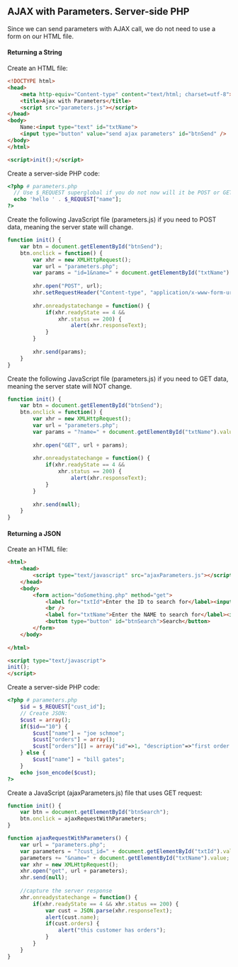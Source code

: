 ## AJAX with Parameters. Server-side PHP
Since we can send parameters with AJAX call, we do not need to use a form on our HTML file.

#### Returning a String
Create an HTML file:
```html
<!DOCTYPE html>
<head>
	<meta http-equiv="Content-type" content="text/html; charset=utf-8">
	<title>Ajax with Parameters</title>
	<script src="parameters.js"></script>
</head>
<body>
	Name:<input type="text" id="txtName">
	<input type="button" value="send ajax parameters" id="btnSend" />
</body>
</html>

<script>init();</script>
```
Create a server-side PHP code:
```PHP
<?php # parameters.php
  // Use $_REQUEST superglobal if you do not now will it be POST or GET request
  echo 'hello ' . $_REQUEST["name"];
?>
```
Create the following JavaScript file (parameters.js) if you need to POST data, meaning the server state will change.
```javascript
function init() {
	var btn = document.getElementById("btnSend");
	btn.onclick = function() {
		var xhr = new XMLHttpRequest();
		var url = "parameters.php";
		var params = "id=1&name=" + document.getElementById("txtName").value;
		
		xhr.open("POST", url);
		xhr.setRequestHeader("Content-type", "application/x-www-form-urlencoded");
		
		xhr.onreadystatechange = function() {
			if(xhr.readyState == 4 &&
				xhr.status == 200) {
					alert(xhr.responseText);
			}
		}
		
		xhr.send(params);
	}
}
```
Create the following JavaScript file (parameters.js) if you need to GET data, meaning the server state will NOT change.
```javascript
function init() {
	var btn = document.getElementById("btnSend");
	btn.onclick = function() {
		var xhr = new XMLHttpRequest();
		var url = "parameters.php";
		var params = "?name=" + document.getElementById("txtName").value;
		
		xhr.open("GET", url + params);
		
		xhr.onreadystatechange = function() {
			if(xhr.readyState == 4 &&
				xhr.status == 200) {
					alert(xhr.responseText);
			}
		}
		
		xhr.send(null);
	}
}
```
#### Returning a JSON
Create an HTML file:
```html
<html>
	<head>
		<script type="text/javascript" src="ajaxParameters.js"></script>
	</head>
	<body>
		<form action="doSomething.php" method="get">
			<label for="txtId">Enter the ID to search for</label><input type="text" id="txtId" />
			<br />
			<label for="txtName">Enter the NAME to search for</label><input type="text" id="txtName" />			
			<button type="button" id="btnSearch">Search</button>
		</form>
	</body>
	
</html>

<script type="text/javascript">
init();
</script>
```
Create a server-side PHP code:
```PHP 
<?php # parameters.php
	$id = $_REQUEST["cust_id"];
	// Create JSON:
	$cust = array();
	if($id=="10") {
		$cust["name"] = "joe schmoe";
		$cust["orders"] = array();
		$cust["orders"][] = array("id"=>1, "description"=>"first order ever");
	} else {
		$cust["name"] = "bill gates";	
	}
	echo json_encode($cust);
?>
```
Create a JavaScript (ajaxParameters.js) file that uses GET request:
```javascript
function init() {
	var btn = document.getElementById("btnSearch");
	btn.onclick = ajaxRequestWithParameters;
}

function ajaxRequestWithParameters() {
	var url = "parameters.php";
	var parameters = "?cust_id=" + document.getElementById("txtId").value;
	parameters += "&name=" + document.getElementById("txtName").value;
	var xhr = new XMLHttpRequest();
	xhr.open("get", url + parameters);
	xhr.send(null);
	
	//capture the server response
	xhr.onreadystatechange = function() {
		if(xhr.readyState == 4 && xhr.status == 200) {
			var cust = JSON.parse(xhr.responseText);
			alert(cust.name);
			if(cust.orders) {	
				alert("this customer has orders");
			}
		}
	}
}
```
